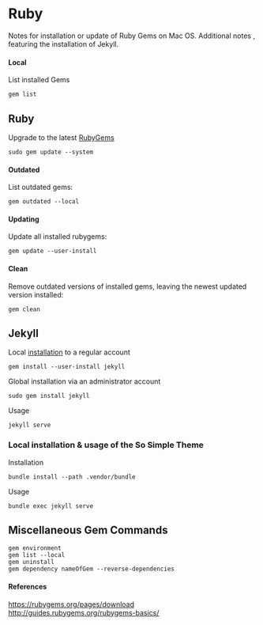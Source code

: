 # Ruby

Notes for installation or update of Ruby Gems on Mac OS.  Additional notes , featuring the installation of Jekyll.

#### Local

List installed Gems  

    gem list  

## Ruby

Upgrade to the latest [RubyGems](https://rubygems.org/pages/download)

    sudo gem update --system  

#### Outdated
List outdated gems:

    gem outdated --local  

#### Updating
Update all installed rubygems:

    gem update --user-install  

#### Clean
Remove outdated versions of installed gems, leaving the newest updated version installed:

    gem clean  


## Jekyll

Local [installation](http://guides.rubygems.org/command-reference/#gem-install) to a regular account

    gem install --user-install jekyll  

Global installation via an administrator account

    sudo gem install jekyll  

Usage

    jekyll serve  


### Local installation & usage of the So Simple Theme

Installation

    bundle install --path .vendor/bundle

Usage

    bundle exec jekyll serve


## Miscellaneous Gem Commands

    gem environment
    gem list --local
    gem uninstall
    gem dependency nameOfGem --reverse-dependencies


#### References
<https://rubygems.org/pages/download>  
<http://guides.rubygems.org/rubygems-basics/>  
